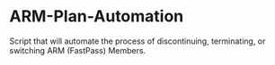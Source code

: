 # ARM-Plan-Automation
Script that will automate the process of discontinuing, terminating, or switching ARM (FastPass) Members.
